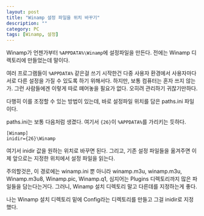 ```yaml
---
layout: post
title: "Winamp 설정 파일을 위치 바꾸기"
description: ""
category: PC
tags: [Winamp, 설정]
---
```


Winamp가 언젠가부터 `%APPDATA%\Winamp`에 설정파일을 만든다.
전에는 Winamp 디렉토리에 만들었는데 말이다.

여러 프로그램들이 `%APPDATA%` 같은걸 쓰기 시작한건 다중 사용자 환경에서 사용자마다 서로 다른 설정을 가질 수 있도록 하기 위해서다. 하지만, 보통 컴퓨터는 혼자 쓰지 않는가. 그런 사람들에겐 이렇게 따로 뗴어놓을 필요가 없다. 오히려 관리하기 귀찮기만하다.

다행히 이를 조정할 수 있는 방법이 있는데, 바로 설정파일 위치를 담은 paths.ini 파일이다.

paths.ini는 보통 다음처럼 생겼다.
여기서 `{26}`이 `%APPDATA%`를 가리키는 듯하다.

~~~
[Winamp]
inidir={26}\Winamp
~~~

여기서 inidir 값을 원하는 위치로 바꾸면 된다.
그리고, 기존 설정 파일들을 옮겨주면 이제 앞으로는 지정한 위치에서 설정 파일을 읽는다.

주의할것은, 이 경로에는 winamp.ini 뿐 아니라 winamp.m3u, winamp.m3u, Winamp.m3u8, Winamp.pic, Winamp.q1, 심지어는 Plugins 디렉토리까지 많은 파일들을 담는다는거다.
그러니, Winamp 설치 디렉토리 말고 다른데를 지정하는게 좋다.

나는 Winamp 설치 디렉토리 밑에 Config라는 디렉토리를 만들고 그걸 inidir로 지정했다.
